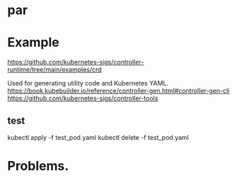 # par


# Example
https://github.com/kubernetes-sigs/controller-runtime/tree/main/examples/crd


Used for generating utility code and Kubernetes YAML.
https://book.kubebuilder.io/reference/controller-gen.html#controller-gen-cli
https://github.com/kubernetes-sigs/controller-tools


## test
kubectl apply -f test_pod.yaml 
kubectl delete -f test_pod.yaml


# Problems.
